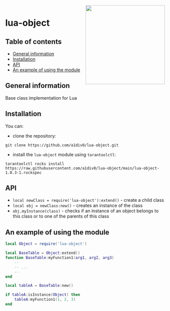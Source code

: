 <a href="http://tarantool.org">
   <img src="https://upload.wikimedia.org/wikipedia/commons/c/cf/Lua-Logo.svg"
    width="250" align="right">
</a>

# lua-object
## Table of contents
* [General information](#general-information)
* [Installation](#installation)
* [API](#api)
* [An example of using the module](#an-example-of-using-the-module)

## General information
Base class implementation for Lua

## Installation
You can:
* clone the repository:
``` shell
git clone https://github.com/a1div0/lua-object.git
```
* install the `lua-object` module using `tarantoolctl`:
```shell
tarantoolctl rocks install https://raw.githubusercontent.com/a1div0/lua-object/main/lua-object-1.0.3-1.rockspec
```

## API
* `local newClass = require('lua-object'):extend()` - create a child class
* `local obj = newClass:new()` - creates an instance of the class
* `obj.myInstance(class)` - checks if an instance of an object belongs to this
class or to one of the parents of this class

## An example of using the module
```lua
local Object = require('lua-object')

local BaseTable = Object:extend()
function BaseTable:myFunction1(arg1, arg2, arg3)
    --
    -- ...
    --
end

local tableA = BaseTable:new()

if tableA:isInstance(Object) then
    tableA:myFunction1(1, 2, 3)
end
```